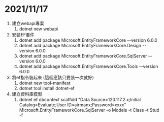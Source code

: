 # 2021/11/17
1. 建立webapi專案
   1. dotnet new webapi
2. 安裝EF套件
   1. dotnet add package Microsoft.EntityFrameworkCore --version 6.0.0
   2. dotnet add package Microsoft.EntityFrameworkCore.Design --version 6.0.0
   3. dotnet add package Microsoft.EntityFrameworkCore.SqlServer --version 6.0.0
   4. dotnet add package Microsoft.EntityFrameworkCore.Tools --version 6.0.0
3. 將ef指令裝起來 (這個應該只要裝一次就好)
   1. dotnet new tool-manifest
   2. dotnet tool install dotnet-ef
4. 建立資料庫模型
   1. dotnet ef dbcontext scaffold "Data Source=120.117.2.x;Initial Catalog=Evaluate;User ID=airmanx;Password=xxxx" Microsoft.EntityFrameworkCore.SqlServer -o  Models -t Class -t Stud -f

